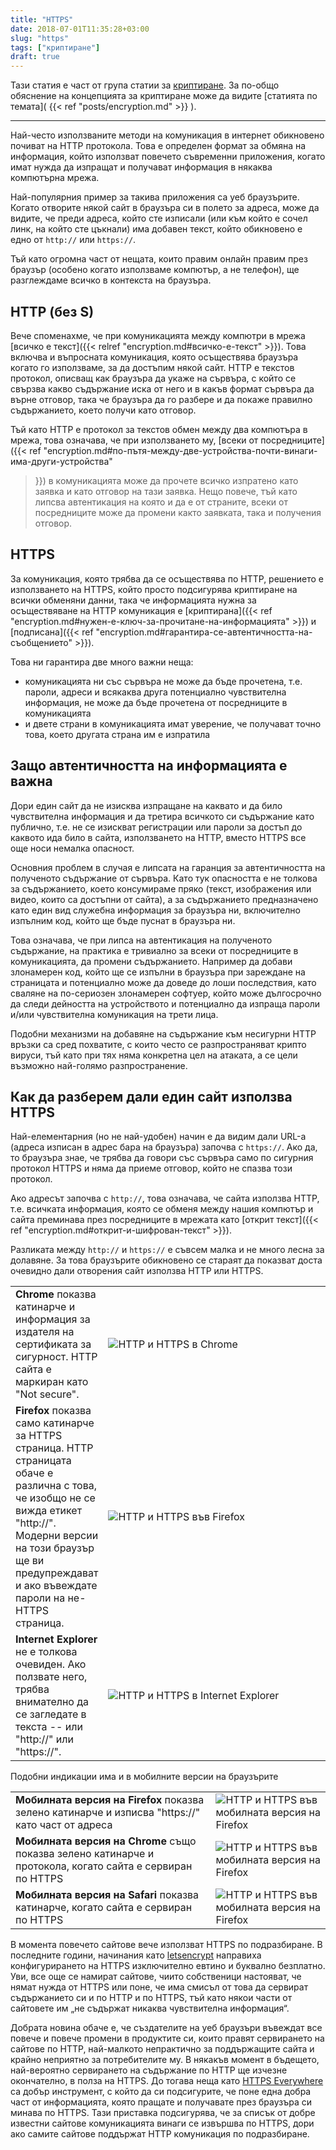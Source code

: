 ```yaml
---
title: "HTTPS"
date: 2018-07-01T11:35:28+03:00
slug: "https"
tags: ["криптиране"]
draft: true
---
```


Тази статия е част от група статии за <a href="/tags/криптиране">криптиране</a>.
За по-общо обяснение на концепцията за криптиране може да видите [статията по
темата]( {{< ref "posts/encryption.md" >}} ).

---

Най-често използваните методи на комуникация в интернет обикновено почиват на
HTTP протокола. Това е определен формат за обмяна на информация, който използват
повечето съвременни приложения, когато имат нужда да изпращат и получават
информация в някаква компютърна мрежа.

Най-популярния пример за такива приложения са уеб браузърите. Когато отворите
някой сайт в браузъра си в полето за адреса, може да видите, че преди адреса,
който сте изписали (или към който е сочел линк, на който сте цъкнали) има
добавен текст, който обикновено е едно от `http://` или `https://`.

Тъй като огромна част от нещата, които правим онлайн правим през браузър
(особено когато използваме компютър, а не телефон), ще разглеждаме всичко в
контекста на браузъра.

## HTTP (без S)

Вече споменахме, че при комуникацията между компютри в мрежа [всичко е
текст]({{< relref "encryption.md#всичко-е-текст" >}}). Това включва и въпросната
комуникация, която осъществява браузъра когато го използваме, за да достъпим
някой сайт. HTTP е текстов протокол, описващ как браузъра да укаже на сървъра, с
който се свързва какво съдържание иска от него и в какъв формат сървъра да върне
отговор, така че браузъра да го разбере и да покаже правилно съдържанието, което
получи като отговор.

Тъй като HTTP е протокол за текстов обмен между два компютъра в мрежа, това
означава, че при използването му, [всеки от посредниците]({{< ref
"encryption.md#по-пътя-между-две-устройства-почти-винаги-има-други-устройства"
>}}) в комуникацията може да прочете всичко изпратено като заявка и като отговор
на тази заявка. Нещо повече, тъй като липсва автентикация на която и да е от
страните, всеки от посредниците може да промени както заявката, така и получения
отговор.

## HTTPS

За комуникация, която трябва да се осъществява по HTTP, решението е използването
на HTTPS, който просто подсигурява криптиране на всички обменяни данни, така че
информацията нужна за осъществяване на HTTP комуникация е [криптирана]({{< ref
"encryption.md#нужен-е-ключ-за-прочитане-на-информацията" >}}) и [подписана]({{<
ref "encryption.md#гарантира-се-автентичността-на-съобщението" >}}).

Това ни гарантира две много важни неща:

 * комуникацията ни със сървъра не може да бъде прочетена, т.е. пароли, адреси и
   всякаква друга потенциално чувствителна информация, не може да бъде прочетена
   от посредниците в комуникацията
 * и двете страни в комуникацията имат уверение, че получават точно това, което
   другата страна им е изпратила

## Защо автентичността на информацията е важна

Дори един сайт да не изисква изпращане на каквато и да било чувствителна
информация и да третира всичкото си съдържание като публично, т.е. не се
изискват регистрации или пароли за достъп до каквото ида било в сайта,
използването на HTTP, вместо HTTPS все още носи немалка опасност.

Основния проблем в случая е липсата на гаранция за автентичността на полученото
съдържание от сървъра. Като тук опасността е не толкова за съдържанието, което
консумираме пряко (текст, изображения или видео, които са достъпни от сайта), а
за съдържанието предназначено като един вид служебна информация за браузъра ни,
включително изпълним код, който ще бъде пуснат в браузъра ни.

Това означава, че при липса на автентикация на полученото съдържание, на
практика е тривиално за всеки от посредниците в комуникацията, да промени
съдържанието. Например да добави злонамерен код, който ще се изпълни в браузъра
при зареждане на страницата и потенциално може да доведе до лоши последствия,
като сваляне на по-сериозен злонамерен софтуер, който може дългосрочно да следи
дейността на устройството и потенциално да изпраща пароли и/или чувствителна
комуникация на трети лица.

Подобни механизми на добавяне на съдържание към несигурни HTTP връзки са сред
похватите, с които често се разпространяват крипто вируси, тъй като при тях няма
конкретна цел на атаката, а се цели възможно най-голямо разпространение.

## Как да разберем дали един сайт използва HTTPS

Най-елементарния (но не най-удобен) начин е да видим дали URL-а (адреса изписан
в адрес бара на браузъра) започва с `https://`. Ако да, то браузъра знае, че
трябва да говори със сървъра само по сигурния протокол HTTPS и няма да приеме
отговор, който не спазва този протокол.

Ако адресът започва с `http://`, това означава, че сайта използва HTTP, т.е.
всичката информация, която се обменя между нашия компютър и сайта преминава през
посредниците в мрежата като [открит текст]({{< ref
"encryption.md#открит-и-шифрован-текст" >}}).

Разликата между `http://` и `https://` е съвсем малка и не много лесна за
долавяне. За това браузърите обикновено се стараят да показват доста очевидно
дали отворения сайт използва HTTP или HTTPS.


<table>
  <tr>
    <td><strong>Chrome</strong> показва катинарче и информация за издателя на сертификата за сигурност. HTTP сайта е маркиран като "Not secure".</td>
    <td width="350px"><img src="/images/phishing/https_chrome.png" alt="HTTP и HTTPS в Chrome" /></td>
  </tr>

  <tr>
    <td><strong>Firefox</strong> показва само катинарче за HTTPS страница. HTTP страницата обаче е различна с това, че изобщо не се вижда етикет "http://". Модерни версии на този браузър ще ви предупреждават и ако въвеждате пароли на не-HTTPS страница.</td>
    <td><img src="/images/phishing/https_firefox.png" alt="HTTP и HTTPS във Firefox" /></td>
  </tr>

  <tr>
    <td><strong>Internet Explorer</strong> не е толкова очевиден. Ако ползвате него, трябва внимателно да се загледате в текста -- или "http://" или "https://".</td>
    <td><img src="/images/phishing/https_ie.png" alt="HTTP и HTTPS в Internet Explorer" /></td>
  </tr>
</table>

Подобни индикации има и в мобилните версии на браузърите

<table>
  <tr>
    <td><strong>Мобилната версия на Firefox</strong> показва зелено катинарче и изписва "https://" като част от адреса</td>
    <td><img src="/images/https/android_ff.png" alt="HTTP и HTTPS във мобилната версия на Firefox" /></td>
  </tr>
  <tr>
    <td><strong>Мобилната версия на Chrome</strong> също показва зелено
    катинарче и протокола, когато сайта е сервиран по HTTPS</td>
    <td><img src="/images/https/android_chrome.png" alt="HTTP и HTTPS във мобилната версия на Firefox" /></td>
  </tr>
  <tr>
    <td><strong>Мобилната версия на Safari</strong> показва катинарче, когато
    сайта е сервиран по HTTPS</td>
    <td><img src="/images/https/iOS_safari.png" alt="HTTP и HTTPS във мобилната версия на Firefox" /></td>
  </tr>
</table>

В момента повечето сайтове вече използват HTTPS по подразбиране. В последните
години, начинания като [letsencrypt](https://letsencrypt.org/) направиха
конфигурирането на HTTPS изключително евтино и буквално безплатно. Уви, все още се
намират сайтове, чиито собственици настояват, че нямат нужда от HTTPS или поне,
че има смисъл от това да сервират съдържанието си и по HTTP и по HTTPS, тъй като
някои части от сайтовете им „не съдържат никаква чувствителна информация“.

Добрата новина обаче е, че създателите на уеб браузъри въвеждат все повече и повече промени в продуктите си, които правят сервирането на сайтове по HTTP, най-малкото непрактично за поддържащите сайта и крайно неприятно за потребителите му. В някакъв момент в бъдещето, най-вероятно сервирането на съдържание по HTTP ще изчезне окончателно, в полза на HTTPS. До тогава неща като [HTTPS Everywhere](https://www.eff.org/https-everywhere) са добър инструмент, с който да си подсигурите, че поне една добра част от информацията, която пращате и получавате през браузъра си минава по HTTPS. Тази приставка подсигурява, че за списък от добре известни сайтове комуникацията винаги се извършва по HTTPS, дори ако самите сайтове поддържат HTTP комуникация по подразбиране.
